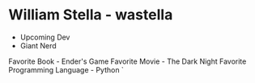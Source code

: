 # William Stella - wastella
* Upcoming Dev 
* Giant Nerd

Favorite Book - Ender's Game
Favorite Movie - The Dark Night
Favorite Programming Language - Python
` 
